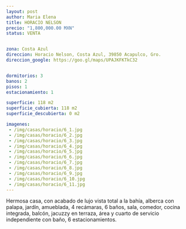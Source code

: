 ```yaml
---
layout: post
author: Maria Elena
title: HORACIO NELSON
precio: "1,800,000.00 MXN"
status: VENTA


zona: Costa Azul
direccion: Horacio Nelson, Costa Azul, 39850 Acapulco, Gro.
direccion_google: https://goo.gl/maps/UPAJKFKTkC32


dormitorios: 3
banos: 2
pisos: 1
estacionamiento: 1

superficie: 118 m2
superficie_cubierta: 118 m2
superficie_descubierta: 0 m2

imagenes:
 - /img/casas/horacio/6_1.jpg
 - /img/casas/horacio/6_2.jpg
 - /img/casas/horacio/6_3.jpg
 - /img/casas/horacio/6_4.jpg
 - /img/casas/horacio/6_5.jpg
 - /img/casas/horacio/6_6.jpg
 - /img/casas/horacio/6_7.jpg
 - /img/casas/horacio/6_8.jpg
 - /img/casas/horacio/6_9.jpg
 - /img/casas/horacio/6_10.jpg
 - /img/casas/horacio/6_11.jpg
---
```


Hermosa casa, con acabado de lujo vista total a la bahía, alberca con palapa, jardín, amueblada, 4 recámaras, 6 baños, sala, comedor, cocina integrada, balcón, jacuzzy en terraza, área y cuarto de servicio independiente con baño, 6 estacionamientos.
